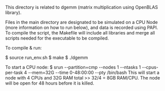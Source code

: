 This directory is related to dgemm (matrix multiplication using OpenBLAS library).

Files in the main directory are designated to be simulated on a CPU Node (more information on how to run below), and data is recorded using PAPI. To compile the script, the Makefile will include all libraries and merge all scripts needed for the executable to be compiled.

To compile & run:

$ source run_env.sh
$ make
$ ./dgemm

To start a CPU node:
	$ srun --partition=cmp --nodes 1 --ntasks 1 --cpus-per-task 4 --mem=32G --time 0-48:00:00 --pty /bin/bash
This will start a node with 4 CPUs and 32G RAM total >> 32/4 = 8GB RAM/CPU.
The node will be open for 48 hours before it is killed.

